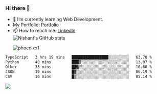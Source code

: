### Hi there 👋

<!--
**phoenixx1/phoenixx1** is a ✨ _special_ ✨ repository because its `README.md` (this file) appears on your GitHub profile.

Here are some ideas to get you started:

- 🔭 I’m currently working on ...
- 🌱 I’m currently learning ...
- 👯 I’m looking to collaborate on ...
- 🤔 I’m looking for help with ...
- 💬 Ask me about ...
- 📫 How to reach me: ...
- 😄 Pronouns: ...
- ⚡ Fun fact: ...
-->
- 🌱 I’m currently learning Web Development.
- My Portfolio: [Portfolio](https://phoenixx1.github.io/)
- 📫 How to reach me: [LinkedIn](https://www.linkedin.com/in/nishant-saxena-2609/)  
![Nishant's GitHub stats](https://github-readme-stats.vercel.app/api?username=phoenixx1&count_private=true)<p><img align="center" src="https://github-readme-streak-stats.herokuapp.com/?user=phoenixx1&" alt="phoenixx1" /></p>  
<!--START_SECTION:waka-->

```txt
TypeScript   3 hrs 19 mins   ████████████████░░░░░░░░░   63.70 %
Python       40 mins         ███▒░░░░░░░░░░░░░░░░░░░░░   13.07 %
Other        33 mins         ██▓░░░░░░░░░░░░░░░░░░░░░░   10.66 %
JSON         19 mins         █▓░░░░░░░░░░░░░░░░░░░░░░░   06.19 %
CSV          16 mins         █▒░░░░░░░░░░░░░░░░░░░░░░░   05.14 %
```

<!--END_SECTION:waka-->

![](https://komarev.com/ghpvc/?username=phoenixx1&style=plastic)

<!-- ![Visitor Count](https://profile-counter.glitch.me/phoenixx1/count.svg) -->
